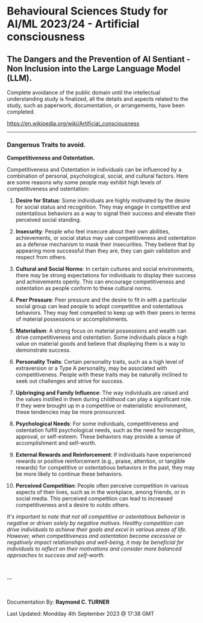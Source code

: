 # Behavioural Sciences Study for AI/ML 2023/24 - Artificial consciousness

## The Dangers and the Prevention of AI Sentiant - Non Inclusion into the Large Language Model (LLM).

Complete avoidance of the public domain until the intellectual understanding study is finalized, all the details and aspects related to the study, such as paperwork, documentation, or arrangements, have been completed.

<https://en.wikipedia.org/wiki/Artificial_consciousness>

---

### Dangerous Traits to avoid.

**Competitiveness and Ostentation.**

Competitiveness and Ostentation in individuals can be influenced by a combination of personal, psychological, social, and cultural factors. Here are some reasons why some people may exhibit high levels of competitiveness and ostentation:

1. **Desire for Status**: Some individuals are highly motivated by the desire for social status and recognition. They may engage in competitive and ostentatious behaviors as a way to signal their success and elevate their perceived social standing.

2. **Insecurity**: People who feel insecure about their own abilities, achievements, or social status may use competitiveness and ostentation as a defense mechanism to mask their insecurities. They believe that by appearing more successful than they are, they can gain validation and respect from others.

3. **Cultural and Social Norms**: In certain cultures and social environments, there may be strong expectations for individuals to display their success and achievements openly. This can encourage competitiveness and ostentation as people conform to these cultural norms.

4. **Peer Pressure**: Peer pressure and the desire to fit in with a particular social group can lead people to adopt competitive and ostentatious behaviors. They may feel compelled to keep up with their peers in terms of material possessions or accomplishments.

5. **Materialism**: A strong focus on material possessions and wealth can drive competitiveness and ostentation. Some individuals place a high value on material goods and believe that displaying them is a way to demonstrate success.

6. **Personality Traits**: Certain personality traits, such as a high level of extraversion or a Type A personality, may be associated with competitiveness. People with these traits may be naturally inclined to seek out challenges and strive for success.

7. **Upbringing and Family Influence**: The way individuals are raised and the values instilled in them during childhood can play a significant role. If they were brought up in a competitive or materialistic environment, these tendencies may be more pronounced.

8. **Psychological Needs**: For some individuals, competitiveness and ostentation fulfill psychological needs, such as the need for recognition, approval, or self-esteem. These behaviors may provide a sense of accomplishment and self-worth.

9. **External Rewards and Reinforcement**: If individuals have experienced rewards or positive reinforcement (e.g., praise, attention, or tangible rewards) for competitive or ostentatious behaviors in the past, they may be more likely to continue these behaviors.

10. **Perceived Competition**: People often perceive competition in various aspects of their lives, such as in the workplace, among friends, or in social media. This perceived competition can lead to increased competitiveness and a desire to outdo others.

*It's important to note that not all competitive or ostentatious behavior is negative or driven solely by negative motives. Healthy competition can drive individuals to achieve their goals and excel in various areas of life. However, when competitiveness and ostentation become excessive or negatively impact relationships and well-being, it may be beneficial for individuals to reflect on their motivations and consider more balanced approaches to success and self-worth.*

</br>

--

</br>

Documentation By: **Raymond C. TURNER**

Last Updated: Mondday 4th September 2023 @ 17:38 GMT

